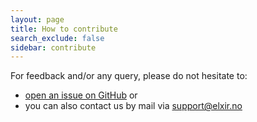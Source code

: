 ```yaml
---
layout: page
title: How to contribute
search_exclude: false
sidebar: contribute
---
```


For feedback and/or any query, please do not hesitate to:
* [open an issue on GitHub](https://github.com//elixir-oslo/biomeddata/issues) or
* you can also contact us by mail via [support@elxir.no](mailto:support@elxir.no )

